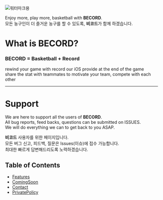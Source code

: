 ![워터마크용](https://user-images.githubusercontent.com/52590935/61990550-8fb64b00-b07d-11e9-97db-d59b6dcecef2.png)  

Enjoy more, play more, basketball with **BECORD**.  
모든 농구인이 더 즐거운 농구를 할 수 있도록, **비코드**가 함께 하겠습니다.  

# **What is BECORD?**  
### **BECORD = Basketball + Record**  
rewind your game with record our iOS provide at the end of the game  
share the stat with teammates to motivate your team, compete with each other  
- - -
# **Support**  
We are here to support all the users of **BECORD**.  
All bug reports, feed backs, questions can be submitted on ISSUES.  
We will do everything we can to get back to you ASAP.  

**비코드** 사용자를 위한 페이지입니다.  
모든 버그 신고, 피드백, 질문은 Issues(이슈)에 접수 가능합니다.  
최대한 빠르게 답변해드리도록 노력하겠습니다.

## **Table of Contents**  
- [Features](###Features) 
- [ComingSoon](###ComingSoon) 
- [Contact](###Contact) 
- [PrivatePolicy](###PrivatePolicy)

